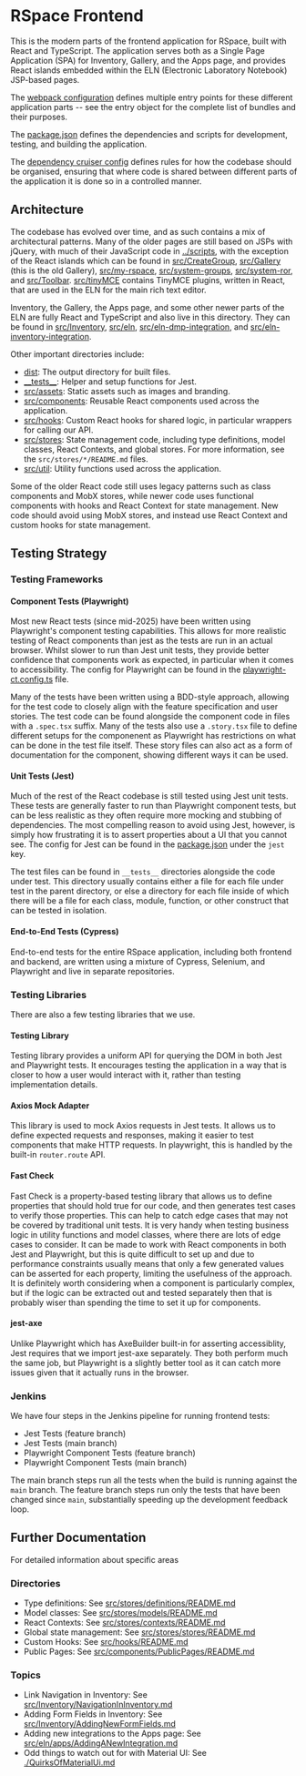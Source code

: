 # RSpace Frontend

This is the modern parts of the frontend application for RSpace, built with
React and TypeScript. The application serves both as a Single Page Application
(SPA) for Inventory, Gallery, and the Apps page, and provides React islands
embedded within the ELN (Electronic Laboratory Notebook) JSP-based pages.

The [webpack configuration](./webpack.config.js) defines multiple entry points
for these different application parts -- see the entry object for the complete
list of bundles and their purposes.

The [package.json](./package.json) defines the dependencies and scripts for
development, testing, and building the application.

The [dependency cruiser config](./dependency-cruiser.js) defines rules for
how the codebase should be organised, ensuring that where code is shared between
different parts of the application it is done so in a controlled manner.

## Architecture

The codebase has evolved over time, and as such contains a mix of architectural
patterns. Many of the older pages are still based on JSPs with jQuery, with much
of their JavaScript code in [../scripts](../scripts), with the exception of the
React islands which can be found in [src/CreateGroup](./src/CreateGroup),
[src/Gallery](./src/Gallery) (this is the old Gallery),
[src/my-rspace](./src/my-rspace), [src/system-groups](./src/system-groups),
[src/system-ror](./src/system-ror), and [src/Toolbar](./src/Toolbar).
[src/tinyMCE](./src/tinyMCE) contains TinyMCE plugins, written in React, that
are used in the ELN for the main rich text editor.

Inventory, the Gallery, the Apps page, and some other newer parts of the ELN are
fully React and TypeScript and also live in this directory. They can be found in
[src/Inventory](./src/Inventory), [src/eln](./src/eln),
[src/eln-dmp-integration](./src/eln-dmp-integration), and
[src/eln-inventory-integration](./src/eln-inventory-integration).

Other important directories include:
- [dist](./dist): The output directory for built files.
- [\_\_tests\_\_](./__tests__): Helper and setup functions for Jest.
- [src/assets](./src/assets): Static assets such as images and branding.
- [src/components](./src/components): Reusable React components used across the
  application.
- [src/hooks](./src/hooks): Custom React hooks for shared logic, in particular
  wrappers for calling our API.
- [src/stores](./src/stores): State management code, including type definitions,
  model classes, React Contexts, and global stores. For more information, see
  the `src/stores/*/README.md` files.
- [src/util](./src/util): Utility functions used across the application.

Some of the older React code still uses legacy patterns such as class components
and MobX stores, while newer code uses functional components with hooks and React
Context for state management. New code should avoid using MobX stores, and
instead use React Context and custom hooks for state management.

## Testing Strategy

### Testing Frameworks

#### Component Tests (Playwright)
Most new React tests (since mid-2025) have been written using Playwright's
component testing capabilities. This allows for more realistic testing of React
components than jest as the tests are run in an actual browser. Whilst slower to
run than Jest unit tests, they provide better confidence that components work as
expected, in particular when it comes to accessibility. The config for Playwright
can be found in the [playwright-ct.config.ts](./playwright-ct.config.ts) file.

Many of the tests have been written using a BDD-style approach, allowing for
the test code to closely align with the feature specification and user stories.
The test code can be found alongside the component code in files with a
`.spec.tsx` suffix. Many of the tests also use a `.story.tsx` file to define
different setups for the componenent as Playwright has restrictions on what
can be done in the test file itself. These story files can also act as a form of
documentation for the component, showing different ways it can be used.

#### Unit Tests (Jest)
Much of the rest of the React codebase is still tested using Jest unit tests. These
tests are generally faster to run than Playwright component tests, but can be
less realistic as they often require more mocking and stubbing of dependencies.
The most compelling reason to avoid using Jest, however, is simply how
frustrating it is to assert properties about a UI that you cannot see. The
config for Jest can be found in the [package.json](./package.json) under the
`jest` key.

The test files can be found in `__tests__` directories alongside the code under test.
This directory usually contains either a file for each file under test in the
parent directory, or else a directory for each file inside of which there will
be a file for each class, module, function, or other construct that can be
tested in isolation.

#### End-to-End Tests (Cypress)
End-to-end tests for the entire RSpace application, including both frontend and
backend, are written using a mixture of Cypress, Selenium, and Playwright and
live in separate repositories.

### Testing Libraries

There are also a few testing libraries that we use.

#### Testing Library
Testing library provides a uniform API for querying the DOM in both Jest and
Playwright tests. It encourages testing the application in a way that is closer
to how a user would interact with it, rather than testing implementation details.

#### Axios Mock Adapter
This library is used to mock Axios requests in Jest tests. It allows us to
define expected requests and responses, making it easier to test components that
make HTTP requests. In playwright, this is handled by the built-in
`router.route` API.

#### Fast Check
Fast Check is a property-based testing library that allows us to define
properties that should hold true for our code, and then generates test cases to
verify those properties. This can help to catch edge cases that may not be
covered by traditional unit tests. It is very handy when testing business logic
in utility functions and model classes, where there are lots of edge cases to
consider. It can be made to work with React components in both Jest and
Playwright, but this is quite difficult to set up and due to performance
constraints usually means that only a few generated values can be asserted for
each property, limiting the usefulness of the approach. It is definitely worth
considering when a component is particularly complex, but if the logic can be
extracted out and tested separately then that is probably wiser than spending
the time to set it up for components.

#### jest-axe
Unlike Playwright which has AxeBuilder built-in for asserting accessiblity, Jest
requires that we import jest-axe separately. They both perform much the same
job, but Playwright is a slightly better tool as it can catch more issues given
that it actually runs in the browser.

### Jenkins
We have four steps in the Jenkins pipeline for running frontend tests:
- Jest Tests (feature branch)
- Jest Tests (main branch)
- Playwright Component Tests (feature branch)
- Playwright Component Tests (main branch)

The main branch steps run all the tests when the build is running against the
`main` branch. The feature branch steps run only the tests that have been
changed since `main`, substantially speeding up the development feedback loop.

## Further Documentation

For detailed information about specific areas

### Directories
- Type definitions: See [src/stores/definitions/README.md](src/stores/definitions/README.md)
- Model classes: See [src/stores/models/README.md](src/stores/models/README.md)
- React Contexts: See [src/stores/contexts/README.md](src/stores/contexts/README.md)
- Global state management: See [src/stores/stores/README.md](src/stores/stores/README.md)
- Custom Hooks: See [src/hooks/README.md](src/hooks/README.md)
- Public Pages: See [src/components/PublicPages/README.md](src/components/PublicPages/README.md)

### Topics
- Link Navigation in Inventory: See [src/Inventory/NavigationInInventory.md](src/Inventory/NavigationInInventory.md)
- Adding Form Fields in Inventory: See [src/Inventory/AddingNewFormFields.md](src/Inventory/AddingNewFormFields.md)
- Adding new integrations to the Apps page: See [src/eln/apps/AddingANewIntegration.md](src/eln/apps/AddingANewIntegration.md)
- Odd things to watch out for with Material UI: See [./QuirksOfMaterialUi.md](./QuirksOfMaterialUi.md)
